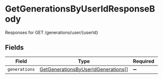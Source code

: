 # GetGenerationsByUserIdResponseBody

Responses for GET /generations/user/{userId}


## Fields

| Field                                                                                               | Type                                                                                                | Required                                                                                            | Description                                                                                         |
| --------------------------------------------------------------------------------------------------- | --------------------------------------------------------------------------------------------------- | --------------------------------------------------------------------------------------------------- | --------------------------------------------------------------------------------------------------- |
| `generations`                                                                                       | [GetGenerationsByUserIdGenerations](../../models/operations/getgenerationsbyuseridgenerations.md)[] | :heavy_minus_sign:                                                                                  | N/A                                                                                                 |